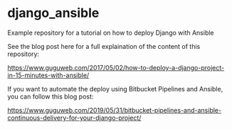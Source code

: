 # django_ansible
Example repository for a tutorial on how to deploy Django with Ansible

See the blog post here for a full explaination of the content of this repository:

https://www.guguweb.com/2017/05/02/how-to-deploy-a-django-project-in-15-minutes-with-ansible/

If you want to automate the deploy using Bitbucket Pipelines and Ansible, you can follow this blog post:

https://www.guguweb.com/2019/05/31/bitbucket-pipelines-and-ansible-continuous-delivery-for-your-django-project/
